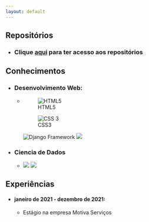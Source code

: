 ```yaml
---
layout: default
---
```



## Repositórios

- ### Clique [aqui](./another-page.html) para ter acesso aos repositórios


## Conhecimentos

- ### Desenvolvimento Web:
    - <figure><img src="https://img.icons8.com/color/60/000000/html-5--v1.png" alt="HTML5"/><figcaption>HTML5</figcaption></figure> <figure><img src="https://img.icons8.com/color/60/000000/css3.png" alt="CSS 3"/><figcaption>CSS3</figcaption></figure> <img src="https://img.icons8.com/material-outlined/60/000000/django.png" alt="Django Framework"/> <img src="https://img.icons8.com/color/60/000000/javascript--v1.png"/>


- ### Ciencia de Dados
    - <img src="https://img.icons8.com/color/60/000000/python--v1.png"/> <img src="https://img.icons8.com/ios-filled/60/000000/circled-r.png"/>




## Experiências

- #### janeiro de 2021 - dezembro de 2021: 
    - Estágio na empresa Motiva Serviços




    

    